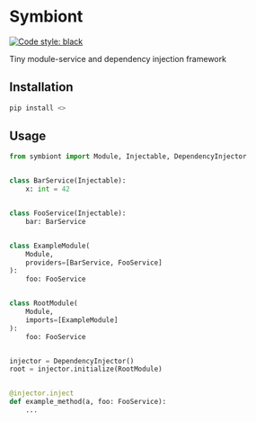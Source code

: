# Symbiont

[![Code style: black](https://img.shields.io/badge/code%20style-black-000000.svg)](https://github.com/psf/black)

Tiny module-service and dependency injection framework

## Installation

```bash
pip install <>
```

## Usage

```python
from symbiont import Module, Injectable, DependencyInjector


class BarService(Injectable):
    x: int = 42


class FooService(Injectable):
    bar: BarService


class ExampleModule(
    Module,
    providers=[BarService, FooService]
):
    foo: FooService


class RootModule(
    Module,
    imports=[ExampleModule]
):
    foo: FooService


injector = DependencyInjector()
root = injector.initialize(RootModule)


@injector.inject
def example_method(a, foo: FooService):
    ...

```
